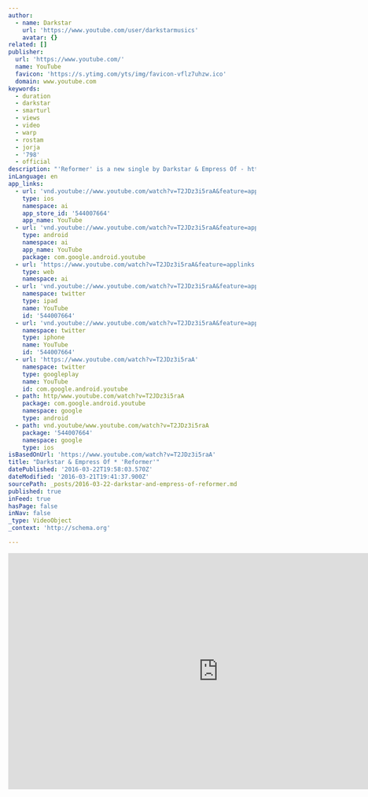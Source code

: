 ```yaml
---
author:
  - name: Darkstar
    url: 'https://www.youtube.com/user/darkstarmusics'
    avatar: {}
related: []
publisher:
  url: 'https://www.youtube.com/'
  name: YouTube
  favicon: 'https://s.ytimg.com/yts/img/favicon-vflz7uhzw.ico'
  domain: www.youtube.com
keywords:
  - duration
  - darkstar
  - smarturl
  - views
  - video
  - warp
  - rostam
  - jorja
  - '798'
  - official
description: "'Reformer' is a new single by Darkstar & Empress Of - http://s.warp.net/reformer http://www.darkstar.ws/ http://empressof.com/ Darkstar Links: Norf Merchandise - smarturl.it/DarkstarMerch Mailing List- smarturl.it/DSsignup Twitter - smarturl.it/DSTwitter Instagram - smarturl.it/DSInstagram Facebook - smarturl.it/DSFacebook 'Foam Island' out now on Warp Records Bleep - smarturl.it/foamisland-bleep / iTunes - smarturl.it/foamisland-itunes / Google Play - smarturl.it/foamisland-play"
inLanguage: en
app_links:
  - url: 'vnd.youtube://www.youtube.com/watch?v=T2JDz3i5raA&feature=applinks'
    type: ios
    namespace: ai
    app_store_id: '544007664'
    app_name: YouTube
  - url: 'vnd.youtube://www.youtube.com/watch?v=T2JDz3i5raA&feature=applinks'
    type: android
    namespace: ai
    app_name: YouTube
    package: com.google.android.youtube
  - url: 'https://www.youtube.com/watch?v=T2JDz3i5raA&feature=applinks'
    type: web
    namespace: ai
  - url: 'vnd.youtube://www.youtube.com/watch?v=T2JDz3i5raA&feature=applinks'
    namespace: twitter
    type: ipad
    name: YouTube
    id: '544007664'
  - url: 'vnd.youtube://www.youtube.com/watch?v=T2JDz3i5raA&feature=applinks'
    namespace: twitter
    type: iphone
    name: YouTube
    id: '544007664'
  - url: 'https://www.youtube.com/watch?v=T2JDz3i5raA'
    namespace: twitter
    type: googleplay
    name: YouTube
    id: com.google.android.youtube
  - path: http/www.youtube.com/watch?v=T2JDz3i5raA
    package: com.google.android.youtube
    namespace: google
    type: android
  - path: vnd.youtube/www.youtube.com/watch?v=T2JDz3i5raA
    package: '544007664'
    namespace: google
    type: ios
isBasedOnUrl: 'https://www.youtube.com/watch?v=T2JDz3i5raA'
title: "Darkstar & Empress Of * 'Reformer'"
datePublished: '2016-03-22T19:58:03.570Z'
dateModified: '2016-03-21T19:41:37.900Z'
sourcePath: _posts/2016-03-22-darkstar-and-empress-of-reformer.md
published: true
inFeed: true
hasPage: false
inNav: false
_type: VideoObject
_context: 'http://schema.org'

---
```

<iframe src="https://cdn.embedly.com/widgets/media.html?src=https%3A%2F%2Fwww.youtube.com%2Fembed%2FT2JDz3i5raA%3Ffeature%3Doembed&amp;url=https%3A%2F%2Fwww.youtube.com%2Fwatch%3Fv%3DT2JDz3i5raA&amp;image=https%3A%2F%2Fi.ytimg.com%2Fvi%2FT2JDz3i5raA%2Fhqdefault.jpg&amp;key=b7d04c9b404c499eba89ee7072e1c4f7&amp;type=text%2Fhtml&amp;schema=youtube" width="854" height="480" scrolling="no" frameborder="0" allowfullscreen="allowfullscreen" style=""></iframe>
